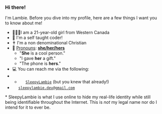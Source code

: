 ### Hi there!

I'm Lambie. Before you dive into my profile, here are a few things I want you to know about me!
- 🙋🏻‍♀️I am a 21-year-old girl from Western Canada
- 📖 I'm a self taught coder!
- ✝️ I'm a non denominational Christian 
- 💬 [Pronouns](https://studentaffairs.duke.edu/csgd/training-resources/gender-pronouns): **[she/her/hers](http://pronoun.is/she)** 
  - "**She** is a cool person." 
  - "I gave **her** a gift." 
  - "The phone is **hers**." 
- 💻 You can reach me via the following:
-   - <a href="#"><img width="16px" height="16px" src="https://github.com/m-sterling/m-sterling/blob/master/assets/github.ico"></a> [`SleepyLambie`](https://github.com/SleepyLambie) (but you knew that already!)
  - <a href="#"><img width="16px" height="16px" src="https://github.com/m-sterling/m-sterling/blob/master/assets/gmail.ico"></a> [`sleepylambie.dev@gmail.com`](mailto:sleepylambie.dev@gmail.com)

\* SleepyLambie is what I use online to hide my real-life identity while still being identifiable throughout the Internet. This is *not* my legal name nor do I intend for it to ever be.

<!---
SleepyLambie/SleepyLambie is a ✨ special ✨ repository because its `README.md` (this file) appears on your GitHub profile.
You can click the Preview link to take a look at your changes.
--->
